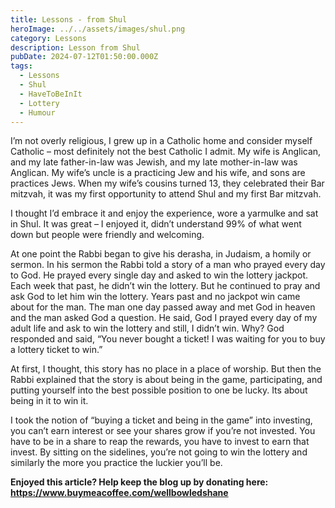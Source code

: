 ```yaml
---
title: Lessons - from Shul
heroImage: ../../assets/images/shul.png
category: Lessons
description: Lesson from Shul
pubDate: 2024-07-12T01:50:00.000Z
tags:
  - Lessons
  - Shul
  - HaveToBeInIt
  - Lottery
  - Humour
---
```

I’m not overly religious, I grew up in a Catholic home and consider myself Catholic – most definitely not the best Catholic I admit. My wife is Anglican, and my late father-in-law was Jewish, and my late mother-in-law was Anglican. My wife’s uncle is a practicing Jew and his wife, and sons are practices Jews. When my wife’s cousins turned 13, they celebrated their Bar mitzvah, it was my first opportunity to attend Shul and my first Bar mitzvah.

I thought I’d embrace it and enjoy the experience, wore a yarmulke and sat in Shul. It was great – I enjoyed it, didn’t understand 99% of what went down but people were friendly and welcoming. 

At one point the Rabbi began to give his derasha, in Judaism, a homily or sermon. In his sermon the Rabbi told a story of a man who prayed every day to God. He prayed every single day and asked to win the lottery jackpot. Each week that past, he didn’t win the lottery. But he continued to pray and ask God to let him win the lottery. Years past and no jackpot win came about for the man. The man one day passed away and met God in heaven and the man asked God a question. He said, God I prayed every day of my adult life and ask to win the lottery and still, I didn’t win. Why? God responded and said, “You never bought a ticket! I was waiting for you to buy a lottery ticket to win.” 

At first, I thought, this story has no place in a place of worship. But then the Rabbi explained that the story is about being in the game, participating, and putting yourself into the best possible position to one be lucky. Its about being in it to win it.

I took the notion of “buying a ticket and being in the game” into investing, you can’t earn interest or see your shares grow if you’re not invested. You have to be in a share to reap the rewards, you have to invest to earn that invest. By sitting on the sidelines, you’re not going to win the lottery and similarly the more you practice the luckier you’ll be.

**Enjoyed this article? Help keep the blog up by donating here: https://www.buymeacoffee.com/wellbowledshane**
